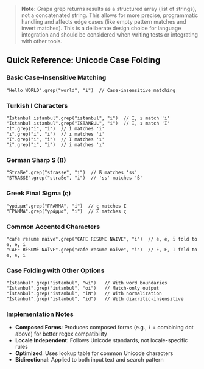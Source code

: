 
> **Note:** Grapa grep returns results as a structured array (list of strings), not a concatenated string. This allows for more precise, programmatic handling and affects edge cases (like empty pattern matches and invert matches). This is a deliberate design choice for language integration and should be considered when writing tests or integrating with other tools.

## Quick Reference: Unicode Case Folding

### Basic Case-Insensitive Matching
```grapa
"Hello WORLD".grep("world", "i")  // Case-insensitive matching
```

### Turkish I Characters
```grapa
"İstanbul ıstanbul".grep("istanbul", "i")  // İ, ı match 'i'
"İstanbul ıstanbul".grep("İSTANBUL", "i")  // İ, ı match 'I'
"İ".grep("i", "i")  // İ matches 'i'
"ı".grep("i", "i")  // ı matches 'i'
"I".grep("ı", "i")  // I matches 'ı'
"i".grep("ı", "i")  // i matches 'ı'
```

### German Sharp S (ß)
```grapa
"Straße".grep("strasse", "i")  // ß matches 'ss'
"STRASSE".grep("straße", "i")  // 'ss' matches 'ß'
```

### Greek Final Sigma (ς)
```grapa
"γράμμα".grep("ΓΡΑΜΜΑ", "i")  // ς matches Σ
"ΓΡΑΜΜΑ".grep("γράμμα", "i")  // Σ matches ς
```

### Common Accented Characters
```grapa
"café résumé naïve".grep("CAFE RESUME NAIVE", "i")  // é, é, ï fold to e, e, i
"CAFÉ RÉSUMÉ NAÏVE".grep("cafe resume naive", "i")  // E, E, I fold to e, e, i
```

### Case Folding with Other Options
```grapa
"İstanbul".grep("istanbul", "wi")   // With word boundaries
"İstanbul".grep("istanbul", "oi")   // Match-only output
"İstanbul".grep("istanbul", "iN")   // With normalization
"İstanbul".grep("istanbul", "id")   // With diacritic-insensitive
```

### Implementation Notes
- **Composed Forms**: Produces composed forms (e.g., `i` + combining dot above) for better regex compatibility
- **Locale Independent**: Follows Unicode standards, not locale-specific rules
- **Optimized**: Uses lookup table for common Unicode characters
- **Bidirectional**: Applied to both input text and search pattern 